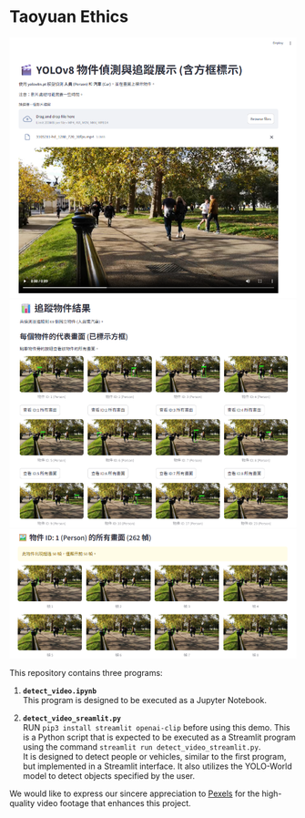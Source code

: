 # Taoyuan Ethics

![alt text](image.png)
![alt text](image-1.png)
![alt text](image-2.png)

This repository contains three programs:

1. **`detect_video.ipynb`**  
    This program is designed to be executed as a Jupyter Notebook.

2. **`detect_video_sreamlit.py`**  
RUN `pip3 install streamlit openai-clip` before using this demo.
This is a Python script that is expected to be executed as a Streamlit program using the command `streamlit run detect_video_streamlit.py`.  
It is designed to detect people or vehicles, similar to the first program, but implemented in a Streamlit interface.
It also utilizes the YOLO-World model to detect objects specified by the user.

We would like to express our sincere appreciation to [Pexels](https://www.pexels.com/) for the high-quality video footage that enhances this project.